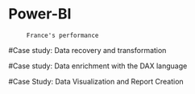 # Power-BI
         France's performance

#Case study: Data recovery and transformation

#Case study: Data enrichment with the DAX language

#Case Study: Data Visualization and Report Creation
